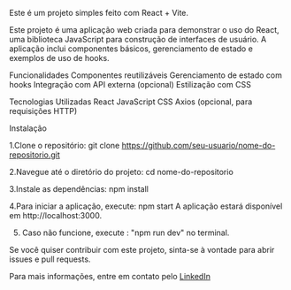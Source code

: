 Este é um projeto simples feito com React + Vite.


Este projeto é uma aplicação web criada para demonstrar o uso do React, uma biblioteca JavaScript para construção de interfaces de usuário. A aplicação inclui componentes básicos, gerenciamento de estado e exemplos de uso de hooks.

Funcionalidades
Componentes reutilizáveis
Gerenciamento de estado com hooks
Integração com API externa (opcional)
Estilização com CSS

Tecnologias Utilizadas
React
JavaScript
CSS
Axios (opcional, para requisições HTTP)


Instalação

1.Clone o repositório:
git clone https://github.com/seu-usuario/nome-do-repositorio.git

2.Navegue até o diretório do projeto:
cd nome-do-repositorio

3.Instale as dependências:
npm install

4.Para iniciar a aplicação, execute:
npm start
A aplicação estará disponível em http://localhost:3000.

5. Caso não funcione, execute : 
"npm run dev" no terminal.


Se você quiser contribuir com este projeto, sinta-se à vontade para abrir issues e pull requests.


Para mais informações, entre em contato pelo [LinkedIn](www.linkedin.com/in/wedsontavares/)
